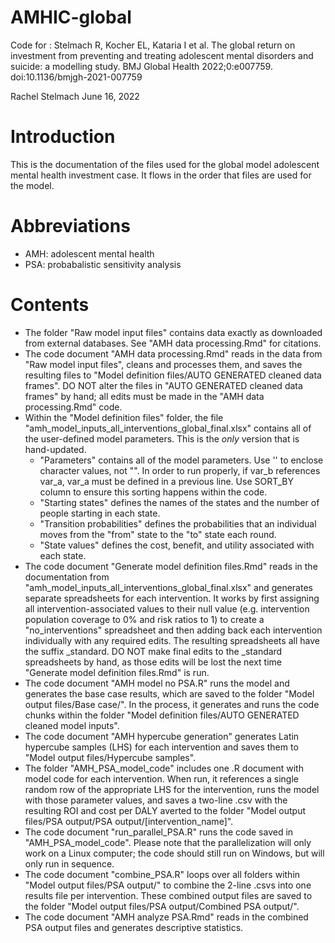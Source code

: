 # AMHIC-global
Code for : Stelmach R, Kocher EL, Kataria I et al. The global return on investment from preventing and treating adolescent mental disorders and suicide: a modelling study. BMJ Global Health 2022;0:e007759. doi:10.1136/bmjgh-2021-007759

Rachel Stelmach
June 16, 2022

# Introduction
This is the documentation of the files used for the global model adolescent mental health investment case. It flows in the order that files are used for the model.

# Abbreviations
* AMH: adolescent mental health
* PSA: probabalistic sensitivity analysis

# Contents

* The folder "Raw model input files" contains data exactly as downloaded from external databases. See "AMH data processing.Rmd" for citations.
* The code document "AMH data processing.Rmd" reads in the data from "Raw model input files", cleans and processes them, and saves the resulting files to "Model definition files/AUTO GENERATED cleaned data frames". DO NOT alter the files in "AUTO GENERATED cleaned data frames" by hand; all edits must be made in the "AMH data processing.Rmd" code.
* Within the "Model definition files" folder, the file "amh_model_inputs_all_interventions_global_final.xlsx" contains all of the user-defined model parameters. This is the *only* version that is hand-updated.
	* "Parameters" contains all of the model parameters. Use '' to enclose character values, not "". In order to run properly, if var_b references var_a, var_a must be defined in a previous line. Use SORT_BY column to ensure this sorting happens within the code.
	* "Starting states" defines the names of the states and the number of people starting in each state.
	* "Transition probabilities" defines the probabilities that an individual moves from the "from" state to the "to" state each round.
	* "State values" defines the cost, benefit, and utility associated with each state.
* The code document "Generate model definition files.Rmd" reads in the documentation from "amh_model_inputs_all_interventions_global_final.xlsx" and generates separate spreadsheets for each intervention. It works by first assigning all intervention-associated values to their null value (e.g. intervention population coverage to 0% and risk ratios to 1) to create a "no_interventions" spreadsheet and then adding back each intervention individually with any required edits. The resulting spreadsheets all have the suffix _standard. DO NOT make final edits to the _standard spreadsheets by hand, as those edits will be lost the next time "Generate model definition files.Rmd" is run.
* The code document "AMH model no PSA.R" runs the model and generates the base case results, which are saved to the folder "Model output files/Base case/". In the process, it generates and runs the code chunks within the folder "Model definition files/AUTO GENERATED cleaned model inputs".
* The code document "AMH hypercube generation" generates Latin hypercube samples (LHS) for each intervention and saves them to "Model output files/Hypercube samples".
* The folder "AMH_PSA_model_code" includes one .R document with model code for each intervention. When run, it references a single random row of the appropriate LHS for the intervention, runs the model with those parameter values, and saves a two-line .csv with the resulting ROI and cost per DALY averted to the folder "Model output files/PSA output/PSA output/[intervention_name]".
* The code document "run_parallel_PSA.R" runs the code saved in "AMH_PSA_model_code". Please note that the parallelization will only work on a Linux computer; the code should still run on Windows, but will only run in sequence.
* The code document "combine_PSA.R" loops over all folders within "Model output files/PSA output/" to combine the 2-line .csvs into one results file per intervention. These combined output files are saved to the folder "Model output files/PSA output/Combined PSA output/".
* The code document "AMH analyze PSA.Rmd" reads in the combined PSA output files and generates descriptive statistics.
